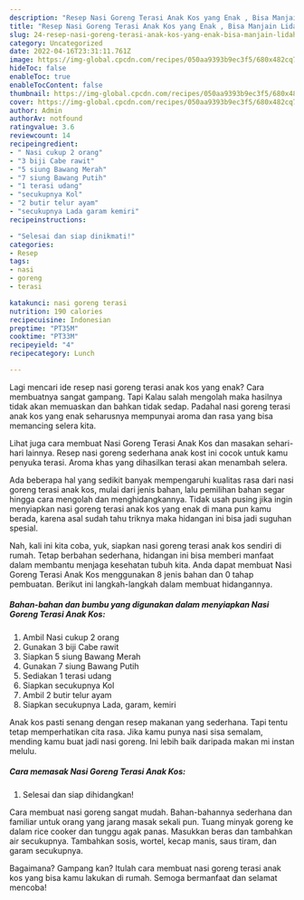 ```yaml
---
description: "Resep Nasi Goreng Terasi Anak Kos yang Enak , Bisa Manjain Lidah"
title: "Resep Nasi Goreng Terasi Anak Kos yang Enak , Bisa Manjain Lidah"
slug: 24-resep-nasi-goreng-terasi-anak-kos-yang-enak-bisa-manjain-lidah
category: Uncategorized
date: 2022-04-16T23:31:11.761Z
image: https://img-global.cpcdn.com/recipes/050aa9393b9ec3f5/680x482cq70/nasi-goreng-terasi-anak-kos-foto-resep-utama.jpg
hideToc: false
enableToc: true
enableTocContent: false
thumbnail: https://img-global.cpcdn.com/recipes/050aa9393b9ec3f5/680x482cq70/nasi-goreng-terasi-anak-kos-foto-resep-utama.jpg
cover: https://img-global.cpcdn.com/recipes/050aa9393b9ec3f5/680x482cq70/nasi-goreng-terasi-anak-kos-foto-resep-utama.jpg
author: Admin
authorAv: notfound
ratingvalue: 3.6
reviewcount: 14
recipeingredient:
- " Nasi cukup 2 orang"
- "3 biji Cabe rawit"
- "5 siung Bawang Merah"
- "7 siung Bawang Putih"
- "1 terasi udang"
- "secukupnya Kol"
- "2 butir telur ayam"
- "secukupnya Lada garam kemiri"
recipeinstructions:

- "Selesai dan siap dinikmati!"
categories:
- Resep
tags:
- nasi
- goreng
- terasi

katakunci: nasi goreng terasi 
nutrition: 190 calories
recipecuisine: Indonesian
preptime: "PT35M"
cooktime: "PT33M"
recipeyield: "4"
recipecategory: Lunch

---
```



Lagi mencari ide resep nasi goreng terasi anak kos yang enak? Cara membuatnya sangat gampang. Tapi Kalau salah mengolah maka hasilnya tidak akan memuaskan dan bahkan tidak sedap. Padahal nasi goreng terasi anak kos yang enak seharusnya mempunyai aroma dan rasa yang bisa memancing selera kita.


Lihat juga cara membuat Nasi Goreng Terasi Anak Kos dan masakan sehari-hari lainnya. Resep nasi goreng sederhana anak kost ini cocok untuk kamu penyuka terasi. Aroma khas yang dihasilkan terasi akan menambah selera.

Ada beberapa hal yang sedikit banyak mempengaruhi kualitas rasa dari nasi goreng terasi anak kos, mulai dari jenis bahan, lalu pemilihan bahan segar hingga cara mengolah dan menghidangkannya. Tidak usah pusing jika ingin menyiapkan nasi goreng terasi anak kos yang enak di mana pun kamu berada, karena asal sudah tahu triknya maka hidangan ini bisa jadi suguhan spesial.


Nah, kali ini kita coba, yuk, siapkan nasi goreng terasi anak kos sendiri di rumah. Tetap berbahan sederhana, hidangan ini bisa memberi manfaat dalam membantu menjaga kesehatan tubuh kita. Anda dapat membuat Nasi Goreng Terasi Anak Kos menggunakan 8 jenis bahan dan 0 tahap pembuatan. Berikut ini langkah-langkah dalam membuat hidangannya.

<!--inarticleads1-->

##### Bahan-bahan dan bumbu yang digunakan dalam menyiapkan Nasi Goreng Terasi Anak Kos:

1. Ambil  Nasi cukup 2 orang
1. Gunakan 3 biji Cabe rawit
1. Siapkan 5 siung Bawang Merah
1. Gunakan 7 siung Bawang Putih
1. Sediakan 1 terasi udang
1. Siapkan secukupnya Kol
1. Ambil 2 butir telur ayam
1. Siapkan secukupnya Lada, garam, kemiri


Anak kos pasti senang dengan resep makanan yang sederhana. Tapi tentu tetap memperhatikan cita rasa. Jika kamu punya nasi sisa semalam, mending kamu buat jadi nasi goreng. Ini lebih baik daripada makan mi instan melulu. 

<!--inarticleads2-->

##### Cara memasak Nasi Goreng Terasi Anak Kos:


1. Selesai dan siap dihidangkan!

Cara membuat nasi goreng sangat mudah. Bahan-bahannya sederhana dan familiar untuk orang yang jarang masak sekali pun. Tuang minyak goreng ke dalam rice cooker dan tunggu agak panas. Masukkan beras dan tambahkan air secukupnya. Tambahkan sosis, wortel, kecap manis, saus tiram, dan garam secukupnya. 

Bagaimana? Gampang kan? Itulah cara membuat nasi goreng terasi anak kos yang bisa kamu lakukan di rumah. Semoga bermanfaat dan selamat mencoba!
